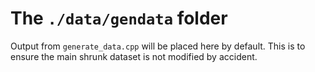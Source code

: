 # The `./data/gendata` folder

Output from `generate_data.cpp` will be placed here by default. This is to ensure the main shrunk dataset is not modified by accident.